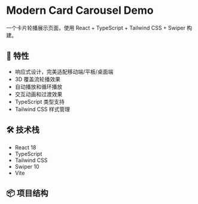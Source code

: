 # Modern Card Carousel Demo

一个卡片轮播展示页面，使用 React + TypeScript + Tailwind CSS + Swiper 构建。

## 🌟 特性

- 响应式设计，完美适配移动端/平板/桌面端
- 3D 覆盖流轮播效果
- 自动播放和循环播放
- 交互动画和过渡效果
- TypeScript 类型支持
- Tailwind CSS 样式管理

## 🛠️ 技术栈

- React 18
- TypeScript
- Tailwind CSS
- Swiper 10
- Vite

## 📦 项目结构
